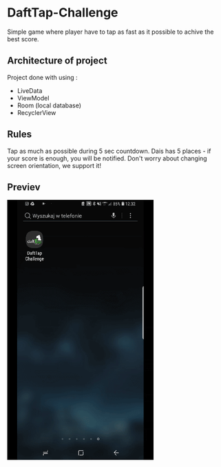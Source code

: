 # DaftTap-Challenge

Simple game where player have to tap as fast as it possible to achive the best score.

## Architecture of project

Project done with using : 
* LiveData
* ViewModel
* Room (local database)
* RecyclerView

## Rules

Tap as much as possible during 5 sec countdown.
Dais has 5 places - if your score is enough, you will be notified.
Don't worry about changing screen orientation, we support it!

## Previev

![](preview/daftTap.gif)

